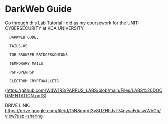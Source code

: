 # DarkWeb Guide

Go through this Lab Tutorial I did as my coursework for the UNIT: CYBERSECURITY at KCA UNIVERSITY

      DARKWEB GUDE, 
      
      TAILS-0S
      
      TOR BROWSER-BRIDGES&ONIONS
      
      TEMPORARY MAILS
      
      PGP-OPENPGP
      
      ELECTRUM CRYPTOWALLETS


(https://github.com/W4W1R3/PARPUS_LABS/blob/main/Files/LABS%20DOCUMENTATION.pdfS)


DRIVE LINK: https://drive.google.com/file/d/15N8mqVt3y8UZHhJvT74nysaFduswWbGh/view?usp=sharing
